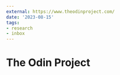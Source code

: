 ```yaml
---
external: https://www.theodinproject.com/
date: '2023-08-15'
tags:
- research
- inbox
---
```


# The Odin Project
